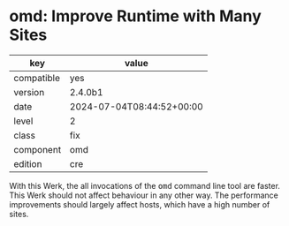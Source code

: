 [//]: # (werk v2)
# omd: Improve Runtime with Many Sites

key        | value
---------- | ---
compatible | yes
version    | 2.4.0b1
date       | 2024-07-04T08:44:52+00:00
level      | 2
class      | fix
component  | omd
edition    | cre

With this Werk, the all invocations of the <tt>omd</tt> command line tool are faster.
This Werk should not affect behaviour in any other way. The performance improvements
should largely affect hosts, which have a high number of sites.